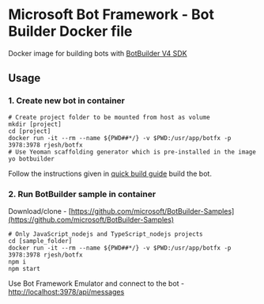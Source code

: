 # Microsoft Bot Framework - Bot Builder Docker file

Docker image for building bots with [BotBuilder V4 SDK](https://github.com/Microsoft/BotBuilder)

## Usage

### 1. Create new bot in container

```shell
# Create project folder to be mounted from host as volume
mkdir [project]
cd [project]
docker run -it --rm --name ${PWD##*/} -v $PWD:/usr/app/botfx -p 3978:3978 rjesh/botfx
# Use Yeoman scaffolding generator which is pre-installed in the image
yo botbuilder
```

Follow the instructions given in [quick build guide](https://docs.microsoft.com/en-us/azure/bot-service/javascript/bot-builder-javascript-quickstart?view=azure-bot-service-4.0)  build the bot.

### 2. Run BotBuilder sample in container

Download/clone - [https://github.com/microsoft/BotBuilder-Samples](https://github.com/microsoft/BotBuilder-Samples)

```shell
# Only JavaScript_nodejs and TypeScript_nodejs projects
cd [sample_folder]
docker run -it --rm --name ${PWD##*/} -v $PWD:/usr/app/botfx -p 3978:3978 rjesh/botfx
npm i
npm start
```

Use Bot Framework Emulator and connect to the bot - <http://localhost:3978/api/messages>